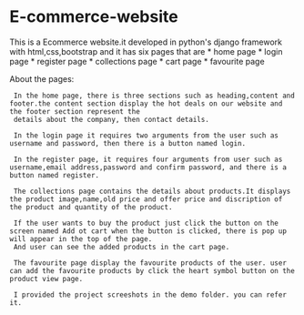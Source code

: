 # E-commerce-website

This is a Ecommerce website.it developed in python's django framework with html,css,bootstrap and it has six pages that are
      * home page
      * login page
      * register page
      * collections page
      * cart page
      * favourite page

About the pages:

     In the home page, there is three sections such as heading,content and footer.the content section display the hot deals on our website and the footer section represent the
     details about the company, then contact details.
     
     In the login page it requires two arguments from the user such as username and password, then there is a button named login.
     
     In the register page, it requires four arguments from user such as username,email address,password and confirm password, and there is a button named register.
     
     The collections page contains the details about products.It displays the product image,name,old price and offer price and discription of the product and quantity of the product.
     
     If the user wants to buy the product just click the button on the screen named Add ot cart when the button is clicked, there is pop up will appear in the top of the page.
     And user can see the added products in the cart page.
     
     The favourite page display the favourite products of the user. user can add the favourite products by click the heart symbol button on the product view page.
     
     I provided the project screeshots in the demo folder. you can refer it.
     
     
     
